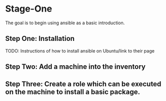 # Stage-One

The goal is to begin using ansible as a basic introduction.

## Step One: Installation

TODO: Instructions of how to install ansible on Ubuntu/link to their page

## Step Two: Add a machine into the inventory


## Step Three: Create a role which can be executed on the machine to install a basic package.
